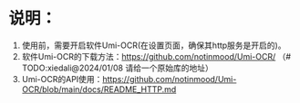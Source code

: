 # 说明：

1. 使用前，需要开启软件Umi-OCR(在设置页面，确保其http服务是开启的)。
2. 软件Umi-OCR的下载方法：https://github.com/notinmood/Umi-OCR/ （# TODO:xiedali@2024/01/08 请给一个原始库的地址）
3. Umi-OCR的API使用：https://github.com/notinmood/Umi-OCR/blob/main/docs/README_HTTP.md
